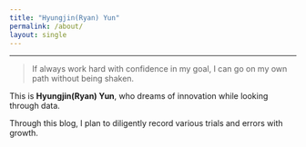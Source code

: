 ```yaml
---
title: "Hyungjin(Ryan) Yun"
permalink: /about/
layout: single
---
```


  
  
<!-- ![jpg](/assets/images/IMG_8328.JPG "내사진"){: width="45%" height="45%"}   -->

---

> If always work hard with confidence in my goal, I can go on my own path without being shaken. 
  
This is **Hyungjin(Ryan) Yun**, who dreams of innovation while looking through data.
  
Through this blog, I plan to diligently record various trials and errors with growth. 






